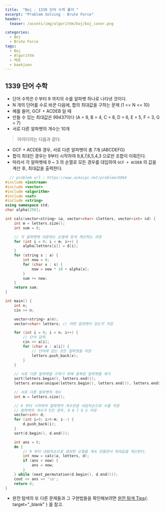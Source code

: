 ```yaml
---
title:  "Boj - 1339 단어 수학 풀이 "
excerpt: "Problem Solving - Brute Force"
header:
  teaser: /assets/img/algorithm/boj/boj_cover.png

categories:
  - Boj
  - Brute Force
tags:
  - Boj
  - Algorithm
  - 백준
  - baekjoon
---
```

## 1339 단어 수학

- 단어 수학은 0 부터 9 까지의 수를 알파벳 하나로 나타낸 것이다.
- N 개의 단어를 수로 바꾼 다음에, 합의 최대값을 구하는 문제 (1 <= N <= 10)
- 예를 들어, GCF + ACDEB 일 때
- 만들 수 있는 최대값은 99437이다 (A = 9, B = 4, C = 8, D = 6, E = 5, F = 3, G = 7)
- 서로 다른 알파벳의 개수는 10개

> 아이디어는 다음과 같다.
  - GCF + ACDEB 경우, 서로 다른 알파벳이 총 7개 (ABCDEFG)
  - 합이 최대인 경우는 9부터 시작하여 9,8,7,6,5,4,3 으로만 조합이 이뤄진다.
  - 따라서 각 알파벳에 9 ~ 3 의 순열로 모든 경우를 대입하여 `GCF + ACDEB` 의 값을 계산 후, 최대값을 출력한다.

```cpp
  // problem url : https://www.acmicpc.net/problem/6064
#include <iostream>
#include <vector>
#include <algorithm>
#include <set>
#include <string>
using namespace std;
char alpha[256];

int calc(vector<string> &a, vector<char> &letters, vector<int> &d) {
    int m = letters.size();
    int sum = 0;

    // 각 알파벳에 대응하는 순열에 맞게 계산하는 과정
    for (int i = 0; i < m; i++) {
        alpha[letters[i]] = d[i];
    }
    for (string s : a) {
        int now = 0;
        for (char x : s) {
            now = now * 10 + alpha[x];
        }
        sum += now;
    }
    return sum;
}

int main() {
    int n;
    cin >> n;

    vector<string> a(n);
    vector<char> letters; // 어떤 알파벳이 있는지 저장

    for (int i = 0; i < n; i++) {
        // 단어 입력
        cin >> a[i]; 
        for (char x : a[i]) {
            // 단어에 있는 모든 알파벳을 저장
            letters.push_back(x);
        }
    }
    
    // 서로 다른 알파벳을 구하기 위해 중복된 알파벳들 제거
    sort(letters.begin(), letters.end());
    letters.erase(unique(letters.begin(), letters.end()), letters.end());

    // 서로 다른 알파벳의 개수
    int m = letters.size();

    // 9 부터 시작하여 알파벳의 개수만큼 내림차순으로 수를 저장 
    // 알파벳의 개수가 5인 경우, 9 8 7 6 5 저장
    vector<int> d;
    for (int i=9; i>9-m; i--) {
        d.push_back(i);
    }
    sort(d.begin(), d.end());

    int ans = 0;
    do {
        // 9 부터 내림차순으로 생성한 순열을 계속 만들면서 최대값을 계산한다.
        int now = calc(a, letters, d);
        if (ans < now) {
            ans = now;
        }
    } while (next_permutation(d.begin(), d.end()));
    cout << ans << '\n';
    return 0;
}
```

- 완전 탐색의 또 다른 문제들과 그 구현법들을 확인해보려면 [완전 탐색 Tips](https://hyunjae-lee.github.io/problem%20solving/bruteforce/){: target="_blank" } 를 참고.

